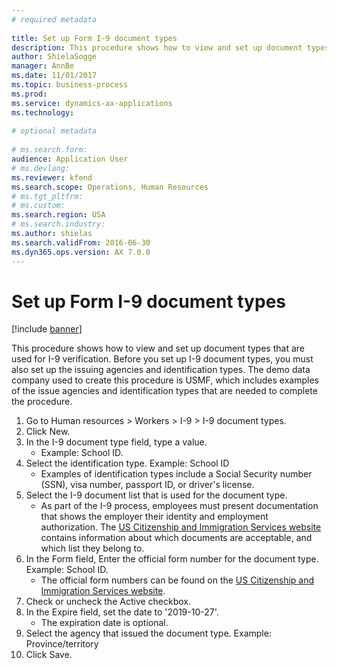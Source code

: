 ```yaml
--- 
# required metadata 
 
title: Set up Form I-9 document types
description: This procedure shows how to view and set up document types that are used for I-9 verification. 
author: ShielaSogge
manager: AnnBe 
ms.date: 11/01/2017
ms.topic: business-process 
ms.prod:  
ms.service: dynamics-ax-applications 
ms.technology:  
 
# optional metadata 
 
# ms.search.form:   
audience: Application User 
# ms.devlang:  
ms.reviewer: kfend
ms.search.scope: Operations, Human Resources 
# ms.tgt_pltfrm:  
# ms.custom:  
ms.search.region: USA
# ms.search.industry: 
ms.author: shielas
ms.search.validFrom: 2016-06-30 
ms.dyn365.ops.version: AX 7.0.0 
---
```

# Set up Form I-9 document types

[!include [banner](../../../includes/banner.md)]

This procedure shows how to view and set up document types that are used for I-9 verification. Before you set up I-9 document types, you must also set up the issuing agencies and identification types. The demo data company used to create this procedure is USMF, which includes examples of the issue agencies and identification types that are needed to complete the procedure.

1. Go to Human resources > Workers > I-9 > I-9 document types.
2. Click New.
3. In the I-9 document type field, type a value.
    * Example: School ID.  
4. Select the identification type.  Example:  School ID
    * Examples of identification types include a Social Security number (SSN), visa number, passport ID, or driver's license.  
5. Select the I-9 document list that is used for the document type.
    * As part of the I-9 process, employees must present documentation that shows the employer their identity and employment authorization. The [US Citizenship and Immigration Services website](https://www.uscis.gov) contains information about which documents are acceptable, and which list they belong to.    
6. In the Form field, Enter the official form number for the document type. Example: School ID.
    * The official form numbers can be found on the [US Citizenship and Immigration Services website](https://www.uscis.gov).
7. Check or uncheck the Active checkbox.
8. In the Expire field, set the date to '2019-10-27'.
    * The expiration date is optional.  
9. Select the agency that issued the document type. Example: Province/territory
10. Click Save.

